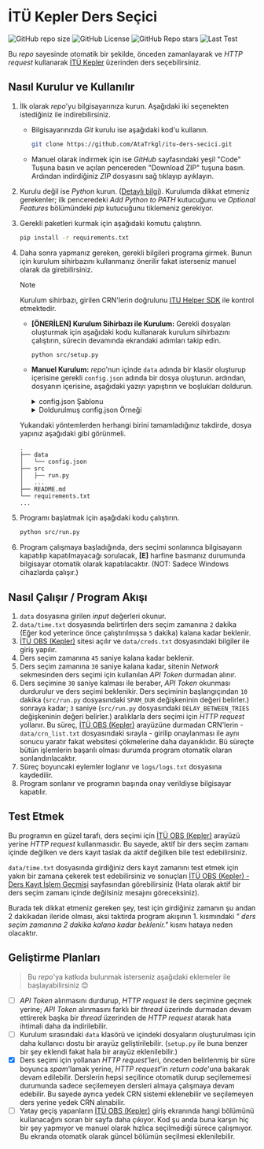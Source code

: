 # **İTÜ Kepler Ders Seçici**

![GitHub repo size](https://img.shields.io/github/repo-size/AtaTrkgl/itu-ders-secici)
![GitHub License](https://img.shields.io/github/license/AtaTrkgl/itu-ders-secici)
![GitHub Repo stars](https://img.shields.io/github/stars/AtaTrkgl/itu-ders-secici?style=flat)
![Last Test](https://img.shields.io/badge/tested-2024%2F2025%20Güz%20Dönemi-green)

Bu _repo_ sayesinde otomatik bir şekilde, önceden zamanlayarak ve _HTTP request_ kullanarak [İTÜ Kepler](https://obs.itu.edu.tr/ogrenci/) üzerinden ders seçebilirsiniz.

## Nasıl Kurulur ve Kullanılır

1. İlk olarak _repo_'yu bilgisayarınıza kurun. Aşağıdaki iki seçenekten istediğiniz ile indirebilirsiniz.
   - Bilgisayarınızda _Git_ kurulu ise aşağıdaki kod'u kullanın.

      ```bash
      git clone https://github.com/AtaTrkgl/itu-ders-secici.git
      ```

   - Manuel olarak indirmek için ise _GitHub_ sayfasındaki yeşil "Code" Tuşuna basın ve açılan pencereden "Download ZIP" tuşuna basın. Ardından indirdiğiniz _ZIP_ dosyasını sağ tıklayıp ayıklayın.
2. Kurulu değil ise _Python_ kurun. ([Detaylı bilgi](https://www.python.org/downloads/)). Kurulumda dikkat etmeniz gerekenler; ilk penceredeki _Add Python to PATH_ kutucuğunu ve _Optional Features_ bölümündeki _pip_ kutucuğunu tiklemeniz gerekiyor.
3. Gerekli paketleri kurmak için aşağıdaki komutu çalıştırın.  

   ```bash
   pip install -r requirements.txt
   ```

4. Daha sonra yapmanız gereken, gerekli bilgileri programa girmek. Bunun için kurulum sihirbazını kullanmanız önerilir fakat isterseniz manuel olarak da girebilirsiniz.
   > [!NOTE]
   > Kurulum sihirbazı, girilen CRN'lerin doğrulunu [ITU Helper SDK](https://github.com/itu-helper/sdk) ile kontrol etmektedir.

   - **[ÖNERİLEN] Kurulum Sihirbazı ile Kurulum:** Gerekli dosyaları oluşturmak için aşağıdaki kodu kullanarak kurulum sihirbazını çalıştırın, sürecin devamında ekrandaki adımları takip edin.

      ```bash
      python src/setup.py
      ```

   - **Manuel Kurulum:** _repo_'nun içinde `data` adında bir klasör oluşturup içerisine gerekli `config.json` adında bir dosya oluşturun. ardından, dosyanın içerisine, aşağıdaki yazıyı yapıştırın ve boşlukları doldurun.

      <details>
         <summary>config.json Şablonu</summary>

      ```json
      {
         "account":
         {
            "username": "{İTÜ KULLANICI ADINIZ}",
            "password": "{İTÜ ŞİFRENİZ}"
         },
         "time":
         {
            "year": {DERS SEÇİM ZAMANI - YIL},
            "month": {DERS SEÇİM ZAMANI - AY},
            "day": {DERS SEÇİM ZAMANI - GÜN},
            "hour": {DERS SEÇİM ZAMANI - SAAT},
            "minute": {DERS SEÇİM ZAMANI - DAKİKA}
         },
         "courses":
         {
            "crn": [{ALINACAK CRN'ler, virgülle ayırılmış şekilde}],
            "scrn": [{BIRAKILACAK CRN'ler, virgülle ayırılmış şekilde}]
         }
      }  
      ```
      </details>

      <details>
         <summary>Doldurulmuş config.json Örneği</summary>

      İsmail Koyuncu (<koyuncu@itu.edu.tr>) için, 10 Şubat 2025, 14:00 tarihinde, _21340_, _21311_ ve _21332_ CRN'li dersleri alıp, hiç bir dersi bırakmayacak `config.json` örneği:

      ```json
      {
         "account":
         {
            "username": "koyuncu",
            "password": "cokGucluSifre123"
         },
         "time":
         {
            "year": 2025,
            "month": 2,
            "day": 10,
            "hour": 14,
            "minute": 0
         },
         "courses":
         {
            "crn": [21340, 21311, 21332],
            "scrn": []
         }
      }  
      ```

      </details>

   Yukarıdaki yöntemlerden herhangi birini tamamladığınız takdirde, dosya yapınız aşağıdaki gibi görünmeli.

   ```text
   .
   ├── data
   │   └── config.json
   ├── src
   │   ├── run.py
   │   ...
   ├── README.md
   └── requirements.txt
   ...
   ```

5. Programı başlatmak için aşağıdaki kodu çalıştırın.

   ```bash
   python src/run.py
   ```

6. Program çalışmaya başladığında, ders seçimi sonlanınca bilgisayarın kapatılıp kapatılmayacağı sorulacak, **\[E\]** harfine basmanız durumunda bilgisayar otomatik olarak kapatılacaktır. (NOT: Sadece Windows cihazlarda çalışır.)

## Nasıl Çalışır / Program Akışı

1. `data` dosyasına girilen _input_ değerleri okunur.
2. `data/time.txt` dosyasında belirtirlen ders seçim zamanına `2` dakika (Eğer kod yeterince önce çalıştırılmışsa `5` dakika) kalana kadar beklenir.
3. [İTÜ OBS (Kepler)](https://obs.itu.edu.tr/ogrenci/) sitesi açılır ve `data/creds.txt` dosyasındaki bilgiler ile giriş yapılır.
4. Ders seçim zamanına `45` saniye kalana kadar beklenir.
5. Ders seçim zamanına `30` saniye kalana kadar, sitenin _Network_ sekmesinden ders seçimi için kullanılan _API Token_ durmadan alınır.
6. Ders seçimine `30` saniye kalması ile beraber, _API Token_ okunması durdurulur ve ders seçimi beklenikir. Ders seçiminin başlangıçından `10` dakika (`src/run.py` dosyasındaki `SPAM_DUR` değişkeninin değeri belirler.) sonraya kadar; `3` saniye (`src/run.py` dosyasındaki `DELAY_BETWEEN_TRIES` değişkeninin değeri belirler.) aralıklarla ders seçimi için _HTTP request_ yollanır. Bu süreç, [İTÜ OBS (Kepler)](https://obs.itu.edu.tr/ogrenci/) arayüzüne durmadan CRN'lerin - `data/crn_list.txt` dosyasındaki sırayla - girilip onaylanması ile aynı sonucu yaratır fakat websitesi çökmelerine daha dayanıklıdır. Bü süreçte bütün işlemlerin başarılı olması durumda program otomatik olaran sonlandırılacaktır.
7. Süreç boyuncaki eylemler loglanır ve `logs/logs.txt` dosyasına kaydedilir.
8. Program sonlanır ve programın başında onay verildiyse bilgisayar kapatılır.

## Test Etmek

Bu programın en güzel tarafı, ders seçimi için [İTÜ OBS (Kepler)](https://obs.itu.edu.tr/ogrenci/) arayüzü yerine _HTTP request_ kullanmasıdır. Bu sayede, aktif bir ders seçim zamanı içinde değilken ve ders kayıt taslak da aktif değilken bile test edebilirsiniz.

`data/time.txt` dosyasında girdiğiniz ders kayıt zamanını test etmek için yakın bir zamana çekerek test edebilirsiniz ve sonuçları [İTÜ OBS (Kepler) - Ders Kayıt İşlem Geçmişi](https://obs.itu.edu.tr/ogrenci/DersKayitIslemleri/DersKayitIslemGecmisi) sayfasından görebilirsiniz (Hata olarak aktif bir ders seçim zamanı içinde değilsiniz mesajını göreceksiniz).

Burada tek dikkat etmeniz gereken şey, test için girdiğiniz zamanın şu andan 2 dakikadan ileride olması, aksi taktirda program akışının 1. kısmındaki _" ders seçim zamanına 2 dakika kalana kadar beklenir."_ kısmı hataya neden olacaktır.

## Geliştirme Planları

> Bu _repo_'ya katkıda bulunmak isterseniz aşağıdaki eklemeler ile başlayabilirsiniz 😊

- [ ] _API Token_ alınmasını durdurup, _HTTP request_ ile ders seçimine geçmek yerine; _API Token_ alınmasını farklı bir _thread_ üzerinde durmadan devam ettirerek başka bir _thread_ üzerinden de _HTTP request_ atarak hata ihtimali daha da indirilebilir.
- [ ] Kurulum sırasındaki `data` klasörü ve içindeki dosyaların oluşturulması için daha kullanıcı dostu bir arayüz geliştirilebilir. (`setup.py` ile buna benzer bir şey eklendi fakat hala bir arayüz eklenilebilir.)
- [x] Ders seçimi için yollanan _HTTP request_'leri, önceden belirlenmiş bir süre boyunca _spam_'lamak yerine, _HTTP request_'in _return code_'una bakarak devam edilebilir. Derslerin hepsi seçilince otomatik durup seçilememesi durumunda sadece seçilemeyen dersleri almaya çalışmaya devam edebilir. Bu sayede ayrıca yedek CRN sistemi eklenebilir ve seçilemeyen ders yerine yedek CRN alınabilir.
- [ ] Yatay geçiş yapanların [İTÜ OBS (Kepler)](https://obs.itu.edu.tr/ogrenci/) giriş ekranında hangi bölümünü kullanacağını soran bir sayfa daha çıkıyor. Kod şu anda buna karşın hiç bir şey yapmıyor ve manuel olarak hızlıca seçilmediği sürece çalışmıyor. Bu ekranda otomatik olarak güncel bölümün seçilmesi eklenilebilir.
